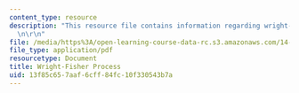 ```yaml
---
content_type: resource
description: "This resource file contains information regarding wright-fisher process.\r\
  \n\r\n"
file: /media/https%3A/open-learning-course-data-rc.s3.amazonaws.com/14-11-insights-from-game-theory-into-social-behavior-fall-2013/13f85c657aaf6cff84fc10f330543b7a_MIT14_11F13_Wright_Fisher.pdf
file_type: application/pdf
resourcetype: Document
title: Wright-Fisher Process
uid: 13f85c65-7aaf-6cff-84fc-10f330543b7a
---
```

